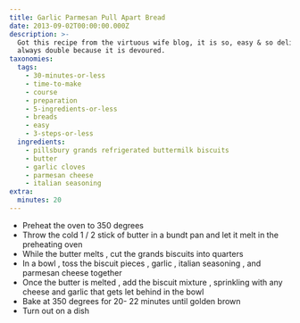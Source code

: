 ```yaml
---
title: Garlic Parmesan Pull Apart Bread
date: 2013-09-02T00:00:00.000Z
description: >-
  Got this recipe from the virtuous wife blog, it is so, easy & so delicious. i
  always double because it is devoured.
taxonomies:
  tags:
    - 30-minutes-or-less
    - time-to-make
    - course
    - preparation
    - 5-ingredients-or-less
    - breads
    - easy
    - 3-steps-or-less
  ingredients:
    - pillsbury grands refrigerated buttermilk biscuits
    - butter
    - garlic cloves
    - parmesan cheese
    - italian seasoning
extra:
  minutes: 20
---
```

 - Preheat the oven to 350 degrees
 - Throw the cold 1 / 2 stick of butter in a bundt pan and let it melt in the preheating oven
 - While the butter melts , cut the grands biscuits into quarters
 - In a bowl , toss the biscuit pieces , garlic , italian seasoning , and parmesan cheese together
 - Once the butter is melted , add the biscuit mixture , sprinkling with any cheese and garlic that gets let behind in the bowl
 - Bake at 350 degrees for 20- 22 minutes until golden brown
 - Turn out on a dish
